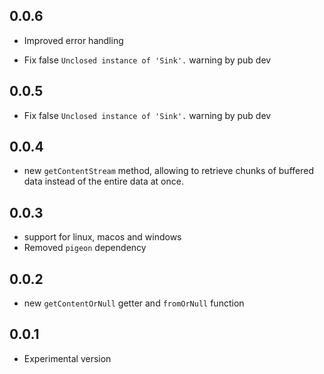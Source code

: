 ## 0.0.6
* Improved error handling

* Fix false `Unclosed instance of 'Sink'.` warning by pub dev
## 0.0.5
* Fix false `Unclosed instance of 'Sink'.` warning by pub dev

## 0.0.4
* new `getContentStream` method, allowing to retrieve chunks of buffered data instead of the entire data at once.

## 0.0.3

* support for linux, macos and windows
* Removed `pigeon` dependency 

## 0.0.2

* new `getContentOrNull` getter and `fromOrNull` function

## 0.0.1

* Experimental version
